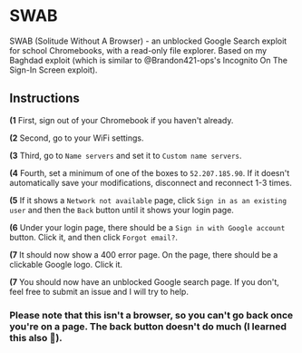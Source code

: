 # SWAB

SWAB (Solitude Without A Browser) - an unblocked Google Search exploit for school Chromebooks, with a read-only file explorer. Based on my Baghdad exploit (which is similar to @Brandon421-ops's Incognito On The Sign-In Screen exploit).

## Instructions

**(1** First, sign out of your Chromebook if you haven't already.

**(2** Second, go to your WiFi settings.

**(3** Third, go to `Name servers` and set it to `Custom name servers`.

**(4** Fourth, set a minimum of one of the boxes to `52.207.185.90`. If it doesn't automatically save your modifications, disconnect and reconnect 1-3 times.

**(5** If it shows a `Network not available` page, click `Sign in as an existing user` and then the `Back` button until it shows your login page.

**(6** Under your login page, there should be a `Sign in with Google account` button. Click it, and then click `Forgot email?`.

**(7** It should now show a 400 error page. On the page, there should be a clickable Google logo. Click it.

**(7** You should now have an unblocked Google search page. If you don't, feel free to submit an issue and I will try to help.

### Please note that this isn't a browser, so you can't go back once you're on a page. The back button doesn't do much (I learned this also 💩).

